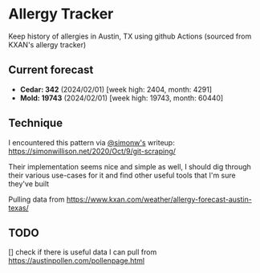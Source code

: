 # Allergy Tracker

Keep history of allergies in Austin, TX using github Actions (sourced from KXAN's allergy tracker)

## Current forecast
<!-- INJECT FORECAST -->
- **Cedar: 342** (2024/02/01)  [week high: 2404, month: 4291]
- **Mold: 19743** (2024/02/01)  [week high: 19743, month: 60440]
<!-- END INJECT FORECAST -->

## Technique

I encountered this pattern via [@simonw's](https://github.com/simonw) writeup: https://simonwillison.net/2020/Oct/9/git-scraping/

Their implementation seems nice and simple as well, I should dig through their various use-cases for it and find other useful tools that I'm sure they've built

Pulling data from https://www.kxan.com/weather/allergy-forecast-austin-texas/

## TODO

[] check if there is useful data I can pull from https://austinpollen.com/pollenpage.html
